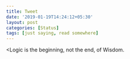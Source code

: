 ```yaml
---
title: Tweet
date: '2019-01-19T14:24:12+05:30'
layout: post
categories: [Status]
tags: [just saying, read somewhere]
---
```


<Logic is the beginning, not the end, of Wisdom.
